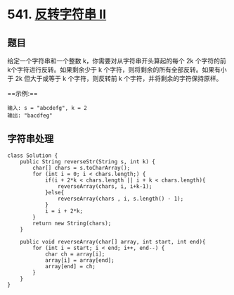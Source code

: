 # 541. [反转字符串 II](https://leetcode-cn.com/problems/reverse-string-ii/)

## 题目

给定一个字符串和一个整数 k，你需要对从字符串开头算起的每个 2k 个字符的前k个字符进行反转。如果剩余少于 k 个字符，则将剩余的所有全部反转。如果有小于 2k 但大于或等于 k 个字符，则反转前 k 个字符，并将剩余的字符保持原样。

==示例:==

```
输入: s = "abcdefg", k = 2
输出: "bacdfeg"
```

## 字符串处理

```
class Solution {
    public String reverseStr(String s, int k) {
        char[] chars = s.toCharArray();
        for (int i = 0; i < chars.length;) {
            if(i + 2*k < chars.length || i + k < chars.length){
                reverseArray(chars, i, i+k-1);
            }else{
                reverseArray(chars , i, s.length() - 1);
            }
            i = i + 2*k;
        }
        return new String(chars);
    }

    public void reverseArray(char[] array, int start, int end){
        for (int i = start; i < end; i++, end--) {
            char ch = array[i];
            array[i] = array[end];
            array[end] = ch;
        }
    }
}
```


